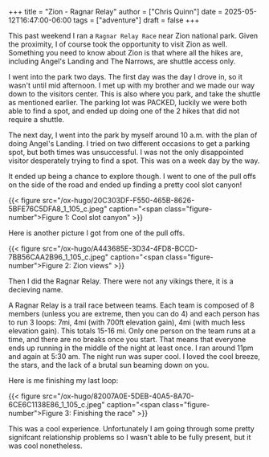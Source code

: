 +++
title = "Zion - Ragnar Relay"
author = ["Chris Quinn"]
date = 2025-05-12T16:47:00-06:00
tags = ["adventure"]
draft = false
+++

This past weekend I ran a `Ragnar Relay Race` near Zion national park. Given the proximity, I of
course took the opportunity to visit Zion as well. Something you need to know about Zion is that
where all the hikes are, including Angel's Landing and The Narrows, are shuttle access only.

I went into the park two days. The first day was the day I drove in, so it wasn't until mid
afternoon. I met up with my brother and we made our way down to the visitors center. This is also
where you park, and take the shuttle as mentioned earlier. The parking lot was PACKED, luckily we
were both able to find a spot, and ended up doing one of the 2 hikes that did not require a
shuttle.

The next day, I went into the park by myself around 10 a.m. with the plan of doing Angel's
Landing. I tried on two different occasions to get a parking spot, but both times was
unsuccessful. I was not the only disappointed visitor desperately trying to find a spot. This was on
a week day by the way.

It ended up being a chance to explore though. I went to one of the pull offs on the side of the road
and ended up finding a pretty cool slot canyon!

{{< figure src="/ox-hugo/20C303DF-F550-465B-8626-5BFE76C5DFA8_1_105_c.jpeg" caption="<span class=\"figure-number\">Figure 1: </span>Cool slot canyon" >}}

Here is another picture I got from one of the pull offs.

{{< figure src="/ox-hugo/A443685E-3D34-4FD8-BCCD-7BB56CAA2B96_1_105_c.jpeg" caption="<span class=\"figure-number\">Figure 2: </span>Zion views" >}}

Then I did the Ragnar Relay. There were not any vikings there, it is a decieving name.

A Ragnar Relay is a trail race between teams. Each team is composed of 8 members (unless
you are extreme, then you can do 4) and each person has to run 3 loops: 7mi, 4mi (with 700ft
elevation gain), 4mi (with much less elevation gain). This totals 15-16 mi. Only one person on
the team runs at a time, and there are no breaks once you start. That means that everyone ends up
running in the middle of the night at least once. I ran around 11pm and again at 5:30 am. The night
run was super cool. I loved the cool breeze, the stars, and the lack of a brutal sun beaming down on
you.

Here is me finishing my last loop:

{{< figure src="/ox-hugo/82007A0E-5DEB-40A5-8A70-6CE6C1138E86_1_105_c.jpeg" caption="<span class=\"figure-number\">Figure 3: </span>Finishing the race" >}}

This was a cool experience. Unfortunately I am going through some pretty signifcant relationship
problems so I wasn't able to be fully present, but it was cool nonetheless.
